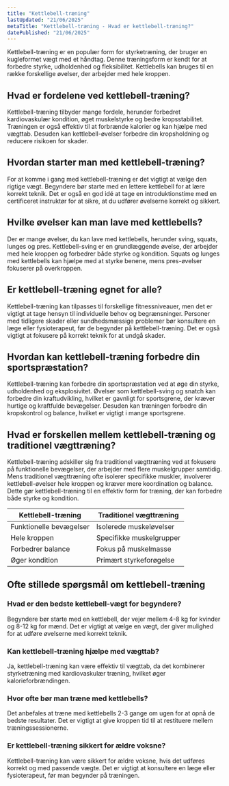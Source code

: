 ```yaml
---
title: "Kettlebell-træning"
lastUpdated: "21/06/2025"
metaTitle: "Kettlebell-træning - Hvad er kettlebell-træning?"
datePublished: "21/06/2025"
---
```


Kettlebell-træning er en populær form for styrketræning, der bruger en kugleformet vægt med et håndtag. Denne træningsform er kendt for at forbedre styrke, udholdenhed og fleksibilitet. Kettlebells kan bruges til en række forskellige øvelser, der arbejder med hele kroppen.

## Hvad er fordelene ved kettlebell-træning?

Kettlebell-træning tilbyder mange fordele, herunder forbedret kardiovaskulær kondition, øget muskelstyrke og bedre kropsstabilitet. Træningen er også effektiv til at forbrænde kalorier og kan hjælpe med vægttab. Desuden kan kettlebell-øvelser forbedre din kropsholdning og reducere risikoen for skader.

## Hvordan starter man med kettlebell-træning?

For at komme i gang med kettlebell-træning er det vigtigt at vælge den rigtige vægt. Begyndere bør starte med en lettere kettlebell for at lære korrekt teknik. Det er også en god idé at tage en introduktionstime med en certificeret instruktør for at sikre, at du udfører øvelserne korrekt og sikkert.

## Hvilke øvelser kan man lave med kettlebells?

Der er mange øvelser, du kan lave med kettlebells, herunder sving, squats, lunges og pres. Kettlebell-sving er en grundlæggende øvelse, der arbejder med hele kroppen og forbedrer både styrke og kondition. Squats og lunges med kettlebells kan hjælpe med at styrke benene, mens pres-øvelser fokuserer på overkroppen.

## Er kettlebell-træning egnet for alle?

Kettlebell-træning kan tilpasses til forskellige fitnessniveauer, men det er vigtigt at tage hensyn til individuelle behov og begrænsninger. Personer med tidligere skader eller sundhedsmæssige problemer bør konsultere en læge eller fysioterapeut, før de begynder på kettlebell-træning. Det er også vigtigt at fokusere på korrekt teknik for at undgå skader.

## Hvordan kan kettlebell-træning forbedre din sportspræstation?

Kettlebell-træning kan forbedre din sportspræstation ved at øge din styrke, udholdenhed og eksplosivitet. Øvelser som kettlebell-sving og snatch kan forbedre din kraftudvikling, hvilket er gavnligt for sportsgrene, der kræver hurtige og kraftfulde bevægelser. Desuden kan træningen forbedre din kropskontrol og balance, hvilket er vigtigt i mange sportsgrene.

## Hvad er forskellen mellem kettlebell-træning og traditionel vægttræning?

Kettlebell-træning adskiller sig fra traditionel vægttræning ved at fokusere på funktionelle bevægelser, der arbejder med flere muskelgrupper samtidig. Mens traditionel vægttræning ofte isolerer specifikke muskler, involverer kettlebell-øvelser hele kroppen og kræver mere koordination og balance. Dette gør kettlebell-træning til en effektiv form for træning, der kan forbedre både styrke og kondition.

| **Kettlebell-træning** | **Traditionel vægttræning** |
|------------------------|-----------------------------|
| Funktionelle bevægelser| Isolerede muskeløvelser     |
| Hele kroppen           | Specifikke muskelgrupper    |
| Forbedrer balance      | Fokus på muskelmasse        |
| Øger kondition         | Primært styrkeforøgelse     |

## Ofte stillede spørgsmål om kettlebell-træning

### Hvad er den bedste kettlebell-vægt for begyndere?

Begyndere bør starte med en kettlebell, der vejer mellem 4-8 kg for kvinder og 8-12 kg for mænd. Det er vigtigt at vælge en vægt, der giver mulighed for at udføre øvelserne med korrekt teknik.

### Kan kettlebell-træning hjælpe med vægttab?

Ja, kettlebell-træning kan være effektiv til vægttab, da det kombinerer styrketræning med kardiovaskulær træning, hvilket øger kalorieforbrændingen.

### Hvor ofte bør man træne med kettlebells?

Det anbefales at træne med kettlebells 2-3 gange om ugen for at opnå de bedste resultater. Det er vigtigt at give kroppen tid til at restituere mellem træningssessionerne.

### Er kettlebell-træning sikkert for ældre voksne?

Kettlebell-træning kan være sikkert for ældre voksne, hvis det udføres korrekt og med passende vægte. Det er vigtigt at konsultere en læge eller fysioterapeut, før man begynder på træningen.